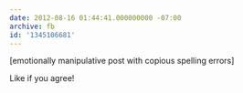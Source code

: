 ```yaml
---
date: 2012-08-16 01:44:41.000000000 -07:00
archive: fb
id: '1345106681'
---
```


[emotionally manipulative post with copious spelling errors]

Like if you agree!
